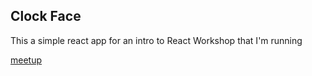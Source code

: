 ## Clock Face 
This a simple react app for an intro to React Workshop that I'm running

[meetup](https://www.meetup.com/HackRVA-Meetup/events/254676188/)
